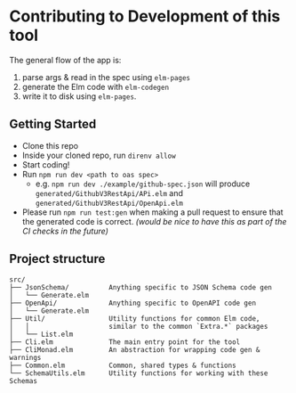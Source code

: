 # Contributing to Development of this tool

The general flow of the app is:

1. parse args & read in the spec using `elm-pages`
1. generate the Elm code with `elm-codegen`
1. write it to disk using `elm-pages`.

## Getting Started

- Clone this repo
- Inside your cloned repo, run `direnv allow`
- Start coding!
- Run `npm run dev <path to oas spec>`
  - e.g. `npm run dev ./example/github-spec.json` will produce `generated/GithubV3RestApi/APi.elm` and `generated/GithubV3RestApi/OpenApi.elm`
- Please run `npm run test:gen` when making a pull request to ensure that the generated code is correct. _(would be nice to have this as part of the CI checks in the future)_

## Project structure

```
src/
├── JsonSchema/          Anything specific to JSON Schema code gen
│   └── Generate.elm
├── OpenApi/             Anything specific to OpenAPI code gen
│   └── Generate.elm
├── Util/                Utility functions for common Elm code,
│   │                    similar to the common `Extra.*` packages
│   └── List.elm
├── Cli.elm              The main entry point for the tool
├── CliMonad.elm         An abstraction for wrapping code gen & warnings
├── Common.elm           Common, shared types & functions
└── SchemaUtils.elm      Utility functions for working with these Schemas
```
